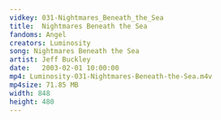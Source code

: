 ```yaml
---
vidkey: 031-Nightmares_Beneath_the_Sea
title:  Nightmares Beneath the Sea
fandoms: Angel
creators: Luminosity
song: Nightmares Beneath the Sea
artist: Jeff Buckley
date:   2003-02-01 10:00:00
mp4: Luminosity-031-Nightmares-Beneath-the-Sea.m4v
mp4size: 71.85 MB
width: 848
height: 480
---
```



  